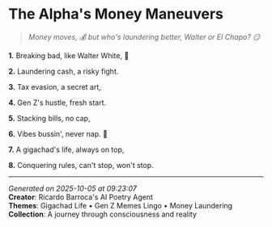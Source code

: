 # The Alpha's Money Maneuvers

> *Money moves, 💰 but who's laundering better, Walter or El Chapo? 😏*

**1.** Breaking bad, like Walter White, 💼


**2.** Laundering cash, a risky fight.


**3.** Tax evasion, a secret art,


**4.** Gen Z's hustle, fresh start.


**5.** Stacking bills, no cap,


**6.** Vibes bussin', never nap. 💫


**7.** A gigachad's life, always on top,


**8.** Conquering rules, can't stop, won't stop.



---

*Generated on 2025-10-05 at 09:23:07*  
**Creator**: Ricardo Barroca's AI Poetry Agent  
**Themes**: Gigachad Life • Gen Z Memes Lingo • Money Laundering  
**Collection**: A journey through consciousness and reality